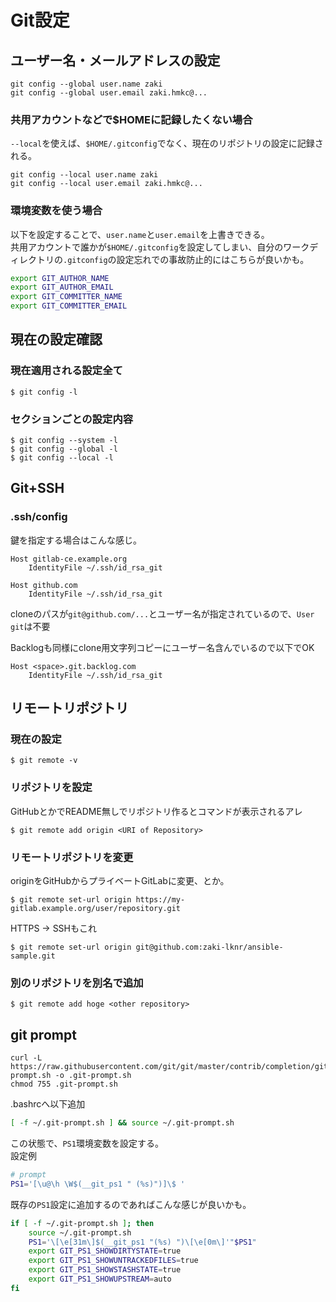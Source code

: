 # Git設定

## ユーザー名・メールアドレスの設定

```console
git config --global user.name zaki
git config --global user.email zaki.hmkc@...
```

### 共用アカウントなどで$HOMEに記録したくない場合

`--local`を使えば、`$HOME/.gitconfig`でなく、現在のリポジトリの設定に記録される。

```console
git config --local user.name zaki
git config --local user.email zaki.hmkc@...
```

### 環境変数を使う場合

以下を設定することで、`user.name`と`user.email`を上書きできる。  
共用アカウントで誰かが`$HOME/.gitconfig`を設定してしまい、自分のワークディレクトリの`.gitconfig`の設定忘れでの事故防止的にはこちらが良いかも。

```sh
export GIT_AUTHOR_NAME
export GIT_AUTHOR_EMAIL
export GIT_COMMITTER_NAME
export GIT_COMMITTER_EMAIL
```

## 現在の設定確認

### 現在適用される設定全て

```
$ git config -l
```

### セクションごとの設定内容

```
$ git config --system -l
$ git config --global -l
$ git config --local -l
```

## Git+SSH

### .ssh/config

鍵を指定する場合はこんな感じ。

```
Host gitlab-ce.example.org
    IdentityFile ~/.ssh/id_rsa_git

Host github.com
    IdentityFile ~/.ssh/id_rsa_git
```

cloneのパスが`git@github.com/...`とユーザー名が指定されているので、`User git`は不要

Backlogも同様にclone用文字列コピーにユーザー名含んでいるので以下でOK

```
Host <space>.git.backlog.com
    IdentityFile ~/.ssh/id_rsa_git
```

## リモートリポジトリ

### 現在の設定

```
$ git remote -v
```

### リポジトリを設定

GitHubとかでREADME無しでリポジトリ作るとコマンドが表示されるアレ

```
$ git remote add origin <URI of Repository>
```

### リモートリポジトリを変更

originをGitHubからプライベートGitLabに変更、とか。

```
$ git remote set-url origin https://my-gitlab.example.org/user/repository.git
```

HTTPS -> SSHもこれ

```
$ git remote set-url origin git@github.com:zaki-lknr/ansible-sample.git
```

### 別のリポジトリを別名で追加

```
$ git remote add hoge <other repository>
```

## git prompt

```console
curl -L https://raw.githubusercontent.com/git/git/master/contrib/completion/git-prompt.sh -o .git-prompt.sh
chmod 755 .git-prompt.sh
```

.bashrcへ以下追加

```sh
[ -f ~/.git-prompt.sh ] && source ~/.git-prompt.sh
```

この状態で、`PS1`環境変数を設定する。  
設定例

```sh
# prompt
PS1='[\u@\h \W$(__git_ps1 " (%s)")]\$ '
```

既存の`PS1`設定に追加するのであればこんな感じが良いかも。

```sh
if [ -f ~/.git-prompt.sh ]; then
    source ~/.git-prompt.sh
    PS1='\[\e[31m\]$(__git_ps1 "(%s) ")\[\e[0m\]'"$PS1"
    export GIT_PS1_SHOWDIRTYSTATE=true
    export GIT_PS1_SHOWUNTRACKEDFILES=true
    export GIT_PS1_SHOWSTASHSTATE=true
    export GIT_PS1_SHOWUPSTREAM=auto
fi
```
